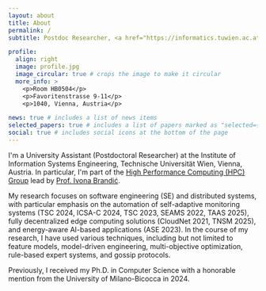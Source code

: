 ```yaml
---
layout: about
title: About
permalink: /
subtitle: Postdoc Researcher, <a href="https://informatics.tuwien.ac.at/people/alessandro-tundo">Technische Universität Wien (TU Wien)</a>

profile:
  align: right
  image: profile.jpg
  image_circular: true # crops the image to make it circular
  more_info: >
    <p>Room HB0504</p>
    <p>Favoritenstrasse 9-11</p>
    <p>1040, Vienna, Austria</p>

news: true # includes a list of news items
selected_papers: true # includes a list of papers marked as "selected={true}"
social: true # includes social icons at the bottom of the page
---
```


I'm a University Assistant (Postdoctoral Researcher) at the Institute of Information Systems Engineering,
Technische Universität Wien, Vienna, Austria.
In particular, I'm part of the [High Performance Computing (HPC) Group](http://hpc.ec.tuwien.ac.at/)
lead by [Prof. Ivona Brandić](https://www.ec.tuwien.ac.at/~ivona/).

My research focuses on software engineering (SE) and distributed systems, with particular emphasis on the automation of
self-adaptive monitoring systems (TSC 2024, ICSA-C 2024, TSC 2023, SEAMS 2022, TAAS 2025), fully decentralized edge
computing solutions (CloudNet 2021, TNSM 2025), and energy-aware AI-based applications (ASE 2023).
In the course of my research, I have used various techniques, including but not limited to feature models, model-driven
engineering, multi-objective optimization, rule-based expert systems, and gossip protocols.

Previously, I received my Ph.D. in Computer Science with a honorable mention from the University of Milano-Bicocca in 2024.
